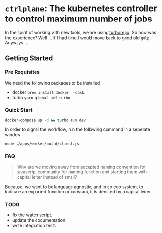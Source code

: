 # `ctrlplane`: The kubernetes controller to control maximum number of jobs

In the spirit of working with new tools, we are using [turborepo](https://turborepo.org). So how was the experience? Well ... If I had time,I would move back to good old `gulp`. Anyways ...

## Getting Started

### Pre Requisites

We need the following packages to be installed

- docker `brew install docker --cask`.
- turbo `yarn global add turbo`.

### Quick Start

```bash
docker-compose up -d && turbo run dev
```

In order to signal the workflow, run the following command in a seperate window

```bash
node ./apps/worker/build/client.js
```

### FAQ

> Why are we moving away from accepted naming convention for javascript community for naming function and starting them with capital letter instead of small?

Because, we want to be language agnostic, and in go eco system, to indicate an exported function or constant, it is denoted by a capital letter.

### TODO

- fix the watch script.
- update the documentation.
- write integration tests

